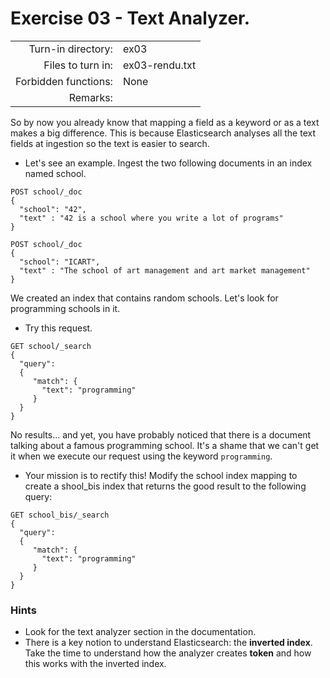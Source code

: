 # Exercise 03 - Text Analyzer.

|                         |                    |
| -----------------------:| ------------------ |
|   Turn-in directory:    |  ex03              |
|   Files to turn in:     |  ex03-rendu.txt    |
|   Forbidden functions:  |  None              |
|   Remarks:              |                    |


So by now you already know that mapping a field as a keyword or as a text makes a big difference. This is because Elasticsearch analyses all the text fields at ingestion so the text is easier to search. 

- Let's see an example. Ingest the two following documents in an index named school.

```
POST school/_doc
{
  "school": "42",
  "text" : "42 is a school where you write a lot of programs"
}

POST school/_doc
{
  "school": "ICART",
  "text" : "The school of art management and art market management"
}
```

We created an index that contains random schools. Let's look for programming schools in it.  


- Try this request.

```
GET school/_search
{
  "query": 
  {
     "match": {
       "text": "programming"
     }
  }
}
```

No results... and yet, you have probably noticed that there is a document talking about a famous programming school.
It's a shame that we can't get it when we execute our request using the keyword `programming`.


- Your mission is to rectify this! Modify the school index mapping to create a shool_bis index that returns the good result to the following query:

```
GET school_bis/_search
{
  "query": 
  {
     "match": {
       "text": "programming"
     }
  }
}
```

### Hints

- Look for the text analyzer section in the documentation.
- There is a key notion to understand Elasticsearch: the **inverted index**. Take the time to understand how the analyzer creates **token** and how this works with the inverted index.

